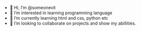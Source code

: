 - 👋 Hi, I’m @someonevit
- 👀 I’m interested in learning programming language 
- 🌱 I’m currently learning html and css, python etc 
- 💞️ I’m looking to collaborate on projects and show my abillities. 


<!---
someonevit/someonevit is a ✨ special ✨ repository because its `README.md` (this file) appears on your GitHub profile.
You can click the Preview link to take a look at your changes.
--->
